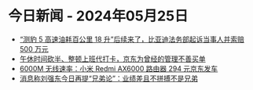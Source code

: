 # 今日新闻 - 2024年05月25日
- [“测豹 5 高速油耗百公里 18 升”后续来了，比亚迪法务部起诉当事人并索赔 500 万元](https://www.ithome.com/0/770/496.htm)
- [午休时间砍半、整顿上班代打卡，京东为曾经的管理不善买单](https://www.ithome.com/0/770/472.htm)
- [6000M 无线速率：小米 Redmi AX6000 路由器 294 元京东发车](https://www.ithome.com/0/770/486.htm)
- [消息称刘强东今日再提“兄弟论”：业绩差且不拼搏不是兄弟](https://www.ithome.com/0/770/520.htm)
